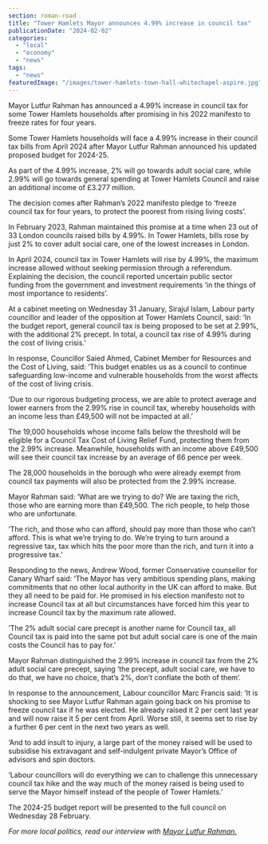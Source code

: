 ```yaml
---
section: roman-road
title: "Tower Hamlets Mayor announces 4.99% increase in council tax"
publicationDate: "2024-02-02"
categories: 
  - "local"
  - "economy"
  - "news"
tags: 
  - "news"
featuredImage: "/images/tower-hamlets-town-hall-whitechapel-aspire.jpg"
---
```


Mayor Lutfur Rahman has announced a 4.99% increase in council tax for some Tower Hamlets households after promising in his 2022 manifesto to freeze rates for four years.

Some Tower Hamlets households will face a 4.99% increase in their council tax bills from April 2024 after Mayor Lutfur Rahman announced his updated proposed budget for 2024-25.

As part of the 4.99% increase, 2% will go towards adult social care, while 2.99% will go towards general spending at Tower Hamlets Council and raise an additional income of £3.277 million.

The decision comes after Rahman’s 2022 manifesto pledge to ‘freeze council tax for four years, to protect the poorest from rising living costs’.

In February 2023, Rahman maintained this promise at a time when 23 out of 33 London councils raised bills by 4.99%. In Tower Hamlets, bills rose by just 2% to cover adult social care, one of the lowest increases in London.

In April 2024, council tax in Tower Hamlets will rise by 4.99%, the maximum increase allowed without seeking permission through a referendum. Explaining the decision, the council reported uncertain public sector funding from the government and investment requirements ‘in the things of most importance to residents’. 

At a cabinet meeting on Wednesday 31 January, Sirajul Islam, Labour party councillor and leader of the opposition at Tower Hamlets Council, said: ‘In the budget report, general council tax is being proposed to be set at 2.99%, with the additional 2% precept. In total, a council tax rise of 4.99% during the cost of living crisis.’

In response, Councillor Saied Ahmed, Cabinet Member for Resources and the Cost of Living, said: ‘This budget enables us as a council to continue safeguarding low-income and vulnerable households from the worst affects of the cost of living crisis.

‘Due to our rigorous budgeting process, we are able to protect average and lower earners from the 2.99% rise in council tax, whereby households with an income less than £49,500 will not be impacted at all.’

The 19,000 households whose income falls below the threshold will be eligible for a Council Tax Cost of Living Relief Fund, protecting them from the 2.99% increase. Meanwhile, households with an income above £49,500 will see their council tax increase by an average of 66 pence per week.

The 28,000 households in the borough who were already exempt from council tax payments will also be protected from the 2.99% increase. 

Mayor Rahman said: ‘What are we trying to do? We are taxing the rich, those who are earning more than £49,500. The rich people, to help those who are unfortunate.

‘The rich, and those who can afford, should pay more than those who can’t afford. This is what we’re trying to do. We’re trying to turn around a regressive tax, tax which hits the poor more than the rich, and turn it into a progressive tax.’ 

Responding to the news, Andrew Wood, former Conservative counsellor for Canary Wharf said: ‘The Mayor has very ambitious spending plans, making commitments that no other local authority in the UK can afford to make. But they all need to be paid for. He promised in his election manifesto not to increase Council tax at all but circumstances have forced him this year to increase Council tax by the maximum rate allowed.

‘The 2% adult social care precept is another name for Council tax, all Council tax is paid into the same pot but adult social care is one of the main costs the Council has to pay for.’

Mayor Rahman distinguished the 2.99% increase in council tax from the 2% adult social care precept, saying ‘the precept, adult social care, we have to do that, we have no choice, that’s 2%, don’t conflate the both of them’.

In response to the announcement, Labour councillor Marc Francis said: ‘It is shocking to see Mayor Lutfur Rahman again going back on his promise to freeze council tax if he was elected. He already raised it 2 per cent last year and will now raise it 5 per cent from April. Worse still, it seems set to rise by a further 6 per cent in the next two years as well.

‘And to add insult to injury, a large part of the money raised will be used to subsidise his extravagant and self-indulgent private Mayor’s Office of advisors and spin doctors.

‘Labour councillors will do everything we can to challenge this unnecessary council tax hike and the way much of the money raised is being used to serve the Mayor himself instead of the people of Tower Hamlets.’

The 2024-25 budget report will be presented to the full council on Wednesday 28 February.

_For more local politics, read our interview with_ [_Mayor Lutfur Rahman._](https://romanroadlondon.com/mayor-lutfur-rahman-tower-hamlets-interview/)

